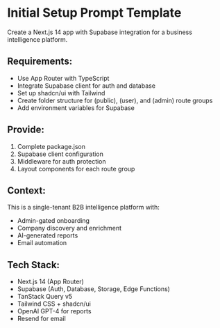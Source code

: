# Initial Setup Prompt Template

Create a Next.js 14 app with Supabase integration for a business intelligence platform.

## Requirements:
- Use App Router with TypeScript
- Integrate Supabase client for auth and database
- Set up shadcn/ui with Tailwind
- Create folder structure for (public), (user), and (admin) route groups
- Add environment variables for Supabase

## Provide:
1. Complete package.json
2. Supabase client configuration
3. Middleware for auth protection
4. Layout components for each route group

## Context:
This is a single-tenant B2B intelligence platform with:
- Admin-gated onboarding
- Company discovery and enrichment
- AI-generated reports
- Email automation

## Tech Stack:
- Next.js 14 (App Router)
- Supabase (Auth, Database, Storage, Edge Functions)
- TanStack Query v5
- Tailwind CSS + shadcn/ui
- OpenAI GPT-4 for reports
- Resend for email